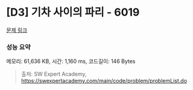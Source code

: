# [D3] 기차 사이의 파리 - 6019 

[문제 링크](https://swexpertacademy.com/main/code/problem/problemDetail.do?contestProbId=AWajaTmaZw4DFAWM) 

### 성능 요약

메모리: 61,636 KB, 시간: 1,160 ms, 코드길이: 146 Bytes



> 출처: SW Expert Academy, https://swexpertacademy.com/main/code/problem/problemList.do